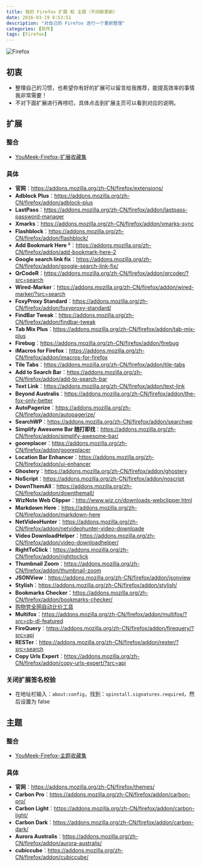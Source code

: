 ```yaml
---
title: 我的 Firefox 扩展 和 主题（不间断更新）
date: 2016-03-19 8:53:51
description: "对自己的 Firefox 进行一个重新整理"
categories: [软件]
tags: [Firefox]
---
```



<!-- more -->

![Firefox](http://img.youmeek.com/2016/Firefox.jpg)


## 初衷

- 整理自己的习惯，也希望你有好的扩展可以留言给我推荐，能提高效率的事情我非常需要！
- 不对下面扩展进行再唠叨，具体点击到扩展主页可以看到对应的说明。


## 扩展

### 整合

- [YouMeek-Firefox-扩展收藏集](https://addons.mozilla.org/zh-CN/firefox/collections/judasn/youmeek-firefox-%E6%89%A9%E5%B1%95%E6%94%B6%E8%97%8F%E9%9B%86/)


### 具体

- **官网**：<https://addons.mozilla.org/zh-CN/firefox/extensions/>
- **Adblock Plus**：<https://addons.mozilla.org/zh-CN/firefox/addon/adblock-plus>
- **LastPass**：<https://addons.mozilla.org/zh-CN/firefox/addon/lastpass-password-manager>
- **Xmarks**：<https://addons.mozilla.org/zh-CN/firefox/addon/xmarks-sync>
- **Flashblock**：<https://addons.mozilla.org/zh-CN/firefox/addon/flashblock/>
- **Add Bookmark Here ²**：<https://addons.mozilla.org/zh-CN/firefox/addon/add-bookmark-here-2>
- **Google search link fix**：<https://addons.mozilla.org/zh-CN/firefox/addon/google-search-link-fix/>
- **QrCodeR**：<https://addons.mozilla.org/zh-CN/firefox/addon/qrcoder/?src=search>
- **Wired-Marker**：<https://addons.mozilla.org/zh-CN/firefox/addon/wired-marker/?src=search>
- **FoxyProxy Standard**：<https://addons.mozilla.org/zh-CN/firefox/addon/foxyproxy-standard/>
- **FindBar Tweak**：<https://addons.mozilla.org/zh-CN/firefox/addon/findbar-tweak>
- **Tab Mix Plus**：<https://addons.mozilla.org/zh-CN/firefox/addon/tab-mix-plus>
- **Firebug**：<https://addons.mozilla.org/zh-CN/firefox/addon/firebug>
- **iMacros for Firefox**：<https://addons.mozilla.org/zh-CN/firefox/addon/imacros-for-firefox>
- **Tile Tabs**：<https://addons.mozilla.org/zh-CN/firefox/addon/tile-tabs>
- **Add to Search Bar**：<https://addons.mozilla.org/zh-CN/firefox/addon/add-to-search-bar>
- **Text Link**：<https://addons.mozilla.org/zh-CN/firefox/addon/text-link>
- **Beyond Australis**：<https://addons.mozilla.org/zh-CN/firefox/addon/the-fox-only-better>
- **AutoPagerize**：<https://addons.mozilla.org/zh-CN/firefox/addon/autopagerize/>
- **SearchWP**：<https://addons.mozilla.org/zh-CN/firefox/addon/searchwp>
- **Simplify Awesome Bar 随打即找**：<https://addons.mozilla.org/zh-CN/firefox/addon/simplify-awesome-bar/>
- **gooreplacer**：<https://addons.mozilla.org/zh-CN/firefox/addon/gooreplacer>
- **Location Bar Enhancer**：<https://addons.mozilla.org/zh-CN/firefox/addon/ui-enhancer>
- **Ghostery**：<https://addons.mozilla.org/zh-CN/firefox/addon/ghostery>
- **NoScript**：<https://addons.mozilla.org/zh-CN/firefox/addon/noscript>
- **DownThemAll**：<https://addons.mozilla.org/zh-CN/firefox/addon/downthemall/>
- **WizNote Web Clipper**：<http://www.wiz.cn/downloads-webclipper.html>
- **Markdown Here**：<https://addons.mozilla.org/zh-CN/firefox/addon/markdown-here>
- **NetVideoHunter**：<https://addons.mozilla.org/zh-CN/firefox/addon/netvideohunter-video-downloade>
- **Video DownloadHelper**：<https://addons.mozilla.org/zh-CN/firefox/addon/video-downloadhelper/>
- **RightToClick**：<https://addons.mozilla.org/zh-CN/firefox/addon/righttoclick>
- **Thumbnail Zoom**：<https://addons.mozilla.org/zh-CN/firefox/addon/thumbnail-zoom>
- **JSONView**：<https://addons.mozilla.org/zh-CN/firefox/addon/jsonview>
- **Stylish**：<https://addons.mozilla.org/zh-CN/firefox/addon/stylish/>
- **Bookmarks Checker**：<https://addons.mozilla.org/zh-CN/firefox/addon/bookmarks-checker/>
- [购物党全网自动比价工具](https://addons.mozilla.org/zh-CN/firefox/addon/%E8%B4%AD%E7%89%A9%E5%85%9A%E5%85%A8%E7%BD%91%E8%87%AA%E5%8A%A8%E6%AF%94%E4%BB%B7%E5%B7%A5%E5%85%B7/)
- **Multifox**：<https://addons.mozilla.org/zh-CN/firefox/addon/multifox/?src=cb-dl-featured>
- **FireQuery**：<https://addons.mozilla.org/zh-CN/firefox/addon/firequery/?src=api>
- **RESTer**：<https://addons.mozilla.org/zh-CN/firefox/addon/rester/?src=search>
- **Copy Urls Expert**：<https://addons.mozilla.org/zh-CN/firefox/addon/copy-urls-expert/?src=api>


### 关闭扩展签名校验

- 在地址栏输入：`about:config`，找到：`xpinstall.signatures.required`，然后设置为 false


## 主题


### 整合

- [YouMeek-Firefox-主题收藏集](https://addons.mozilla.org/zh-CN/firefox/collections/judasn/youmeek-firefox-%E4%B8%BB%E9%A2%98%E6%94%B6%E8%97%8F%E9%9B%86/)


### 具体

- **官网**：<https://addons.mozilla.org/zh-CN/firefox/themes/>
- **Carbon Pro**：<https://addons.mozilla.org/zh-CN/firefox/addon/carbon-pro/>
- **Carbon Light**：<https://addons.mozilla.org/zh-CN/firefox/addon/carbon-light/>
- **Carbon Dark**：<https://addons.mozilla.org/zh-CN/firefox/addon/carbon-dark/>
- **Aurora Australis**：<https://addons.mozilla.org/zh-CN/firefox/addon/aurora-australis/>
- **cubiccube**：<https://addons.mozilla.org/zh-CN/firefox/addon/cubiccube/>